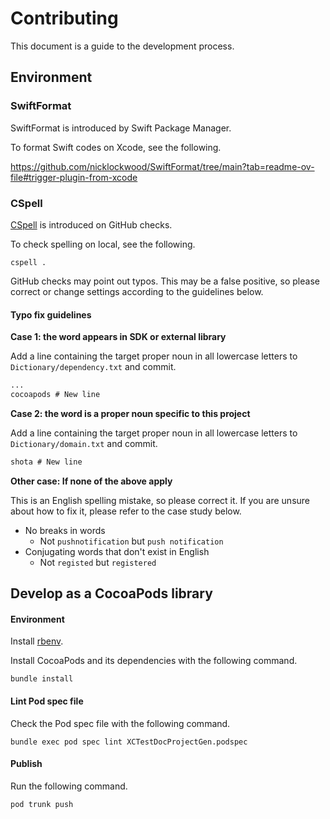 # Contributing

This document is a guide to the development process.

## Environment

### SwiftFormat

SwiftFormat is introduced by Swift Package Manager.

To format Swift codes on Xcode, see the following.

https://github.com/nicklockwood/SwiftFormat/tree/main?tab=readme-ov-file#trigger-plugin-from-xcode

### CSpell

[CSpell](https://github.com/streetsidesoftware/cspell) is introduced on GitHub checks.

To check spelling on local, see the following.

```shell
cspell .
```

GitHub checks may point out typos.
This may be a false positive, so please correct or change settings according to the guidelines below.

#### Typo fix guidelines

**Case 1: the word appears in SDK or external library**

Add a line containing the target proper noun in all lowercase letters to `Dictionary/dependency.txt` and commit.

```plaintext:Dictionary/dependency.txt
...
cocoapods # New line
```

**Case 2: the word is a proper noun specific to this project**

Add a line containing the target proper noun in all lowercase letters to `Dictionary/domain.txt` and commit.

```plaintext:Dictionary/domain.txt
shota # New line
```

**Other case: If none of the above apply**

This is an English spelling mistake, so please correct it.
If you are unsure about how to fix it, please refer to the case study below.

- No breaks in words
  - Not `pushnotification` but `push notification` <!-- cspell:ignore pushnotification -->
- Conjugating words that don't exist in English
  - Not `registed` but `registered` <!-- cspell:ignore registed -->

## Develop as a CocoaPods library

#### Environment

Install [rbenv](https://github.com/rbenv/rbenv).

Install CocoaPods and its dependencies with the following command.

```shell
bundle install
```

#### Lint Pod spec file

Check the Pod spec file with the following command.

```shell
bundle exec pod spec lint XCTestDocProjectGen.podspec
```

#### Publish

Run the following command.

```shell
pod trunk push
```
